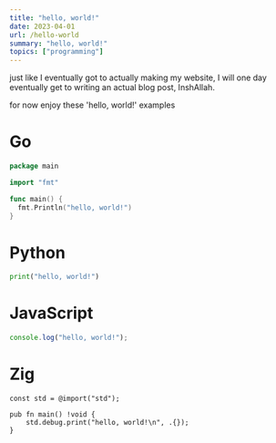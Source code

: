 ```yaml
---
title: "hello, world!"
date: 2023-04-01
url: /hello-world
summary: "hello, world!"
topics: ["programming"]
---
```


just like I eventually got to actually making my website,
I will one day eventually get to writing an actual blog post, InshAllah.

for now enjoy these 'hello, world!' examples

# Go

```go
package main

import "fmt"

func main() {
  fmt.Println("hello, world!")
}
```

# Python

```py
print("hello, world!")
```

# JavaScript

```js
console.log("hello, world!");
```

# Zig

```zig
const std = @import("std");

pub fn main() !void {
    std.debug.print("hello, world!\n", .{});
}
```
